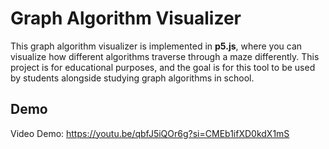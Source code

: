 # Graph Algorithm Visualizer

This graph algorithm visualizer is implemented in **p5.js**, where you can visualize how different algorithms traverse through a maze differently. 
This project is for educational purposes, and the goal is for this tool to be used by students alongside studying graph algorithms in school.

## Demo

Video Demo: https://youtu.be/qbfJ5iQOr6g?si=CMEb1ifXD0kdX1mS


